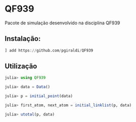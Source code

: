 # QF939

Pacote de simulação desenvolvido na disciplina QF939 

## Instalação:

```julia
] add https://github.com/pgiraldi/QF939
```

## Utilização

```julia
julia> using QF939

julia> data = Data()

julia> p = initial_point(data)

julia> first_atom, next_atom = initial_linklist(p, data)

julia> utotal(p, data)
```
